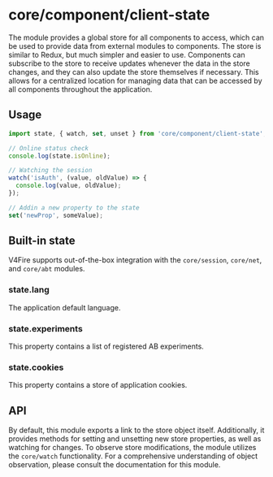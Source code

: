 # core/component/client-state

The module provides a global store for all components to access,
which can be used to provide data from external modules to components.
The store is similar to Redux, but much simpler and easier to use.
Components can subscribe to the store to receive updates whenever the data in the store changes,
and they can also update the store themselves if necessary.
This allows for a centralized location for managing data that can be accessed by all components throughout
the application.

## Usage

```js
import state, { watch, set, unset } from 'core/component/client-state';

// Online status check
console.log(state.isOnline);

// Watching the session
watch('isAuth', (value, oldValue) => {
  console.log(value, oldValue);
});

// Addin a new property to the state
set('newProp', someValue);
```

## Built-in state

V4Fire supports out-of-the-box integration with the `core/session`, `core/net`, and `core/abt` modules.

### state.lang

The application default language.

### state.experiments

This property contains a list of registered AB experiments.

### state.cookies

This property contains a store of application cookies.

## API

By default, this module exports a link to the store object itself.
Additionally, it provides methods for setting and unsetting new store properties, as well as watching for changes.
To observe store modifications, the module utilizes the `core/watch` functionality.
For a comprehensive understanding of object observation, please consult the documentation for this module.
